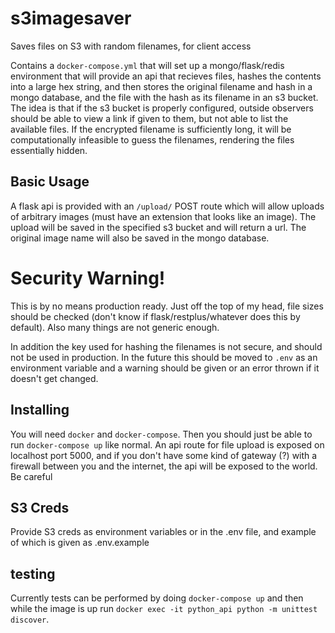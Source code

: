 # s3imagesaver
Saves files on S3 with random filenames, for client access

Contains a `docker-compose.yml` that will set up a mongo/flask/redis environment that will provide an api that recieves files, hashes the contents into a large hex string, and then stores the original filename and hash in a mongo database, and the file with the hash as its filename in an s3 bucket. The idea is that if the s3 bucket is properly configured, outside observers should be able to view a link if given to them, but not able to list the available files. If the encrypted filename is sufficiently long, it will be computationally infeasible to guess the filenames, rendering the files essentially hidden.

## Basic Usage

A flask api is provided with an `/upload/` POST route which will allow uploads of arbitrary images (must have an extension that looks like an image). The upload will be saved in the specified s3 bucket and will return a url. The original image name will also be saved in the mongo database.

# Security Warning!

This is by no means production ready. Just off the top of my head, file sizes should be checked (don't know if flask/restplus/whatever does this by default). Also many things are not generic enough.

In addition the key used for hashing the filenames is not secure, and should not be used in production. In the future this should be moved to `.env` as an environment variable and a warning should be given or an error thrown if it doesn't get changed.

## Installing

You will need `docker` and `docker-compose`. Then you should just be able to run `docker-compose up` like normal. An api route for file upload is exposed on localhost port 5000, and if you don't have some kind of gateway (?) with a firewall between you and the internet, the api will be exposed to the world. Be careful

## S3 Creds

Provide S3 creds as environment variables or in the .env file, and example of which is given as .env.example

## testing

Currently tests can be performed by doing `docker-compose up` and then while the image is up run `docker exec -it python_api python -m unittest discover`.
